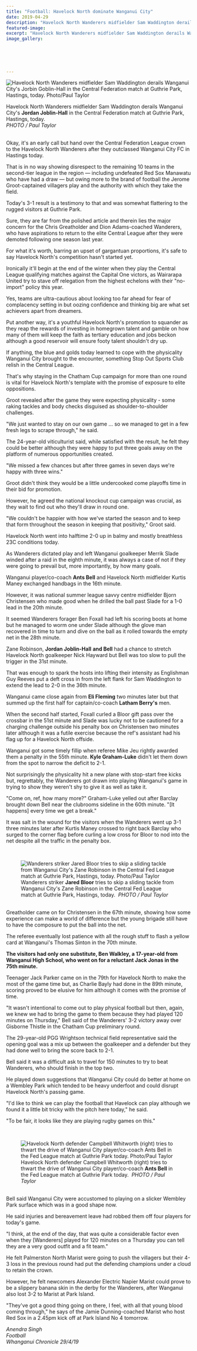 ```yaml
---
title: "Football: Havelock North dominate Wanganui City"
date: 2019-04-29
description: "Havelock North Wanderers midfielder Sam Waddington derails Wanganui City's Jordan Joblin-Hall in the Central Federation"
featured-image: 
excerpt: "Havelock North Wanderers midfielder Sam Waddington derails Wanganui City's Jordan Joblin-Hall in the Central Federation match at Guthrie Park, Hastings."
image_gallery:
	
	
	
	
	
---
```


<p><img src="https://www.nzherald.co.nz/resizer/uDKopDCDzmOYYrUPSjDt2E942b8=/620x574/smart/filters:quality(70)/arc-anglerfish-syd-prod-nzme.s3.amazonaws.com/public/DHQYYMTGS5GJDD7QWF3QKIQ5AE.jpg" alt="Havelock North Wanderers midfielder Sam Waddington derails Wanganui City's Jorbin Goblin-Hall in the Central Federation match at Guthrie Park, Hastings, today. Photo/Paul Taylor" /></p>
<p><span>Havelock North Wanderers midfielder Sam Waddington derails Wanganui City's <strong>Jordan Joblin-Hall</strong>&nbsp;in the Central Federation match at Guthrie Park, Hastings, today. <br /><em>PHOTO / Paul Taylor</em></span></p>
<p><br />Okay, it's an early call but hand over the Central Federation League crown to the Havelock North Wanderers after they outclassed Wanganui City FC in Hastings today.</p>
<p>That is in no way showing disrespect to the remaining 10 teams in the second-tier league in the region &mdash; including undefeated Red Sox Manawatu who have had a draw &mdash; but owing more to the brand of football the Jerome Groot-captained villagers play and the authority with which they take the field.</p>
<p>Today's 3-1 result is a testimony to that and was somewhat flattering to the rugged visitors at Guthrie Park.</p>
<p>Sure, they are far from the polished article and therein lies the major concern for the Chris Greatholder and Dion Adams-coached Wanderers, who have aspirations to return to the elite Central League after they were demoted following one season last year.</p>
<p>For what it's worth, barring an upset of gargantuan proportions, it's safe to say Havelock North's competition hasn't started yet.</p>
<p>Ironically it'll begin at the end of the winter when they play the Central League qualifying matches against the Capital One victors, as Wairarapa United try to stave off relegation from the highest echelons with their "no-import" policy this year.</p>
<p>Yes, teams are ultra-cautious about looking too far ahead for fear of complacency setting in but oozing confidence and thinking big are what set achievers apart from dreamers.</p>
<p>Put another way, it's a youthful Havelock North's promotion to squander as they reap the rewards of investing in homegrown talent and gamble on how many of them will keep the faith as tertiary education and jobs beckon although a good reservoir will ensure footy talent shouldn't dry up.</p>
<p>If anything, the blue and golds today learned to cope with the physicality Wanganui City brought to the encounter, something Stop Out Sports Club relish in the Central League.</p>
<p>That's why staying in the Chatham Cup campaign for more than one round is vital for Havelock North's template with the promise of exposure to elite oppositions.</p>
<p>Groot revealed after the game they were expecting physicality - some raking tackles and body checks disguised as shoulder-to-shoulder challenges.</p>
<p>"We just wanted to stay on our own game ... so we managed to get in a few fresh legs to scrape through," he said.</p>
<p>The 24-year-old viticulturist said, while satisfied with the result, he felt they could be better although they were happy to put three goals away on the platform of numerous opportunities created.</p>
<p>"We missed a few chances but after three games in seven days we're happy with three wins."</p>
<p>Groot didn't think they would be a little undercooked come playoffs time in their bid for promotion.</p>
<p>However, he agreed the national knockout cup campaign was crucial, as they wait to find out who they'll draw in round one.</p>
<p>"We couldn't be happier with how we've started the season and to keep that form throughout the season in keeping that positivity," Groot said.</p>
<p>Havelock North went into halftime 2-0 up in balmy and mostly breathless 23C conditions today.</p>
<p>As Wanderers dictated play and left Wanganui goalkeeper Merrik Slade winded after a raid in the eighth minute, it was always a case of not if they were going to prevail but, more importantly, by how many goals.</p>
<p>Wanganui player/co-coach <strong>Ants Bell</strong> and Havelock North midfielder Kurtis Maney exchanged handbags in the 16th minute.</p>
<p>However, it was national summer league savvy centre midfielder Bjorn Christensen who made good when he drilled the ball past Slade for a 1-0 lead in the 20th minute.</p>
<p>It seemed Wanderers forager Ben Foxall had left his scoring boots at home but he managed to worm one under Slade although the glove man recovered in time to turn and dive on the ball as it rolled towards the empty net in the 28th minute.</p>
<p>Zane Robinson,&nbsp;<strong>Jordan Joblin-Hall</strong> <strong>and Bell</strong> had a chance to stretch Havelock North goalkeeper Nick Hayward but Bell was too slow to pull the trigger in the 31st minute.</p>
<p>That was enough to spark the hosts into lifting their intensity as Englishman Guy Reeves put a deft cross in from the left flank for Sam Waddington to extend the lead to 2-0 in the 36th minute.</p>
<p>Wanganui came close again from <strong>Eli Fleming</strong> two minutes later but that summed up the first half for captain/co-coach <strong>Latham Berry's</strong> men.</p>
<p>When the second half started, Foxall curled a Bloor gift pass over the crossbar in the 51st minute and Slade was lucky not to be cautioned for a charging challenge outside his penalty box on Christensen two minutes later although it was a futile exercise because the ref's assistant had his flag up for a Havelock North offside.</p>
<p>Wanganui got some timely fillip when referee Mike Jeu rightly awarded them a penalty in the 55th minute. <strong>Kyle Graham-Luke</strong> didn't let them down from the spot to narrow the deficit to 2-1.</p>
<p>Not surprisingly the physicality hit a new plane with stop-start free kicks but, regrettably, the Wanderers got drawn into playing Wanganui's game in trying to show they weren't shy to give it as well as take it.</p>
<p>"Come on, ref, how many more?" Graham-Luke yelled out after Barclay brought down Bell near the clubrooms sideline in the 60th minute. "[It happens] every time we get a break."</p>
<p>It was salt in the wound for the visitors when the Wanderers went up 3-1 three minutes later after Kurtis Maney crossed to right back Barclay who surged to the corner flag before curling a low cross for Bloor to nod into the net despite all the traffic in the penalty box.</p>
<div class="element element-image ">
<div class="fullscreen-btn svg-bg svg-gallery-fullscreen-icon">&nbsp;</div>
<figure><img id="" class="responsively-lazy inline-img loaded" src="https://www.nzherald.co.nz/resizer/zEFtqcyDDP9W9zFklqlefs4OhFU=/620x589/smart/filters:quality(70)/arc-anglerfish-syd-prod-nzme.s3.amazonaws.com/public/IPTJ4NQ4OJDDLJSK5IIVCYMKKE.jpg" alt="Wanderers striker Jared Bloor tries to skip a sliding tackle from Wanganui City's Zane Robinson in the Central Fed League match at Guthrie Park, Hastings, today. Photo/Paul Taylor" data-srcset="//www.nzherald.co.nz/resizer/ISeVfiMTqyrOchnWEnT8JmITsbE=/320x304/smart/filters:quality(70)/arc-anglerfish-syd-prod-nzme.s3.amazonaws.com/public/IPTJ4NQ4OJDDLJSK5IIVCYMKKE.jpg 320w,//www.nzherald.co.nz/resizer/iSAB0Se5lixRNgIdRi8pht1TbDE=/375x356/smart/filters:quality(70)/arc-anglerfish-syd-prod-nzme.s3.amazonaws.com/public/IPTJ4NQ4OJDDLJSK5IIVCYMKKE.jpg 375w,//www.nzherald.co.nz/resizer/zEFtqcyDDP9W9zFklqlefs4OhFU=/620x589/smart/filters:quality(70)/arc-anglerfish-syd-prod-nzme.s3.amazonaws.com/public/IPTJ4NQ4OJDDLJSK5IIVCYMKKE.jpg 620w" /><figcaption><span>Wanderers striker <strong>Jared Bloor</strong> tries to skip a sliding tackle from Wanganui City's Zane Robinson in the Central Fed League match at Guthrie Park, Hastings, today.&nbsp;&nbsp;<em>PHOTO / Paul Taylor</em></span></figcaption></figure></div>
<p><br />Greatholder came on for Christensen in the 67th minute, showing how some experience can make a world of difference but the young brigade still have to have the composure to put the ball into the net.</p>
<p>The referee eventually lost patience with all the rough stuff to flash a yellow card at Wanganui's Thomas Sinton in the 70th minute.</p>
<p><strong>The visitors had only one substitute, Ben Walkley, a 17-year-old from Wanganui High School, who went on for a reluctant Jack Jonas in the 75th minute.</strong></p>
<p>Teenager Jack Parker came on in the 79th for Havelock North to make the most of the game time but, as Charlie Bayly had done in the 89th minute, scoring proved to be elusive for him although it comes with the promise of time.</p>
<p>"It wasn't intentional to come out to play physical football but then, again, we knew we had to bring the game to them because they had played 120 minutes on Thursday," Bell said of the Wanderers' 3-2 victory away over Gisborne Thistle in the Chatham Cup preliminary round.</p>
<p>The 29-year-old PGG Wrightson technical field representative said the opening goal was a mix up between the goalkeeper and a defender but they had done well to bring the score back to 2-1.</p>
<p>Bell said it was a difficult ask to travel for 150 minutes to try to beat Wanderers, who should finish in the top two.</p>
<p>He played down suggestions that Wanganui City could do better at home on a Wembley Park which tended to be heavy underfoot and could disrupt Havelock North's passing game.</p>
<p>"I'd like to think we can play the football that Havelock can play although we found it a little bit tricky with the pitch here today," he said.</p>
<p>"To be fair, it looks like they are playing rugby games on this."</p>
<div class="element element-image ">
<div class="fullscreen-btn svg-bg svg-gallery-fullscreen-icon">&nbsp;</div>
<figure><img id="" class="responsively-lazy inline-img loaded" src="https://www.nzherald.co.nz/resizer/9grWHeVRnbDRSlweJs2NkiujBJg=/620x660/smart/filters:quality(70)/arc-anglerfish-syd-prod-nzme.s3.amazonaws.com/public/MFPDECD5PJDPHIFUGL4OQKTB3Q.jpg" alt="Havelock North defender Campbell Whitworth (right) tries to thwart the drive of Wanganui City player/co-coach Ants Bell in the Fed League match at Guthrie Park today. Photo/Paul Taylor" data-srcset="//www.nzherald.co.nz/resizer/RocCuLOLrlYCqev5FdOSJU7AJlQ=/320x340/smart/filters:quality(70)/arc-anglerfish-syd-prod-nzme.s3.amazonaws.com/public/MFPDECD5PJDPHIFUGL4OQKTB3Q.jpg 320w,//www.nzherald.co.nz/resizer/KTWeSEuBoRl1ql31CsZWYIPik3Q=/375x399/smart/filters:quality(70)/arc-anglerfish-syd-prod-nzme.s3.amazonaws.com/public/MFPDECD5PJDPHIFUGL4OQKTB3Q.jpg 375w,//www.nzherald.co.nz/resizer/9grWHeVRnbDRSlweJs2NkiujBJg=/620x660/smart/filters:quality(70)/arc-anglerfish-syd-prod-nzme.s3.amazonaws.com/public/MFPDECD5PJDPHIFUGL4OQKTB3Q.jpg 620w" /><figcaption><span>Havelock North defender Campbell Whitworth (right) tries to thwart the drive of Wanganui City player/co-coach <strong>Ants Bell</strong> in the Fed League match at Guthrie Park today.&nbsp;&nbsp;<em>PHOTO / Paul Taylor</em></span></figcaption></figure></div>
<p><br />Bell said Wanganui City were accustomed to playing on a slicker Wembley Park surface which was in a good shape now.</p>
<p>He said injuries and bereavement leave had robbed them off four players for today's game.</p>
<p>"I think, at the end of the day, that was quite a considerable factor even when they [Wanderers] played for 120 minutes on a Thursday you can tell they are a very good outfit and a fit team."</p>
<p>He felt Palmerston North Marist were going to push the villagers but their 4-3 loss in the previous round had put the defending champions under a cloud to retain the crown.</p>
<p>However, he felt newcomers Alexander Electric Napier Marist could prove to be a slippery banana skin in the derby for the Wanderers, after Wanganui also lost 3-2 to Marist at Park Island.</p>
<p>"They've got a good thing going on there, I feel, with all that young blood coming through," he says of the Jamie Dunning-coached Marist who host Red Sox in a 2.45pm kick off at Park Island No 4 tomorrow.</p>
<p><em>Anendra Singh<br /></em><em>Football<br />Whanganui Chronicle 29/4/19</em></p>

